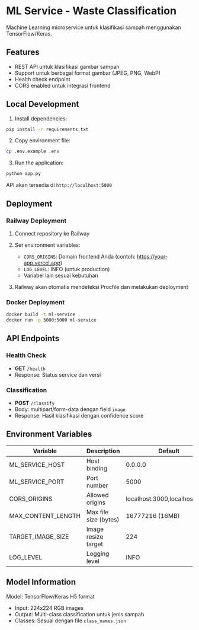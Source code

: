 # ML Service - Waste Classification

Machine Learning microservice untuk klasifikasi sampah menggunakan TensorFlow/Keras.

## Features
- REST API untuk klasifikasi gambar sampah
- Support untuk berbagai format gambar (JPEG, PNG, WebP)
- Health check endpoint
- CORS enabled untuk integrasi frontend

## Local Development

1. Install dependencies:
```bash
pip install -r requirements.txt
```

2. Copy environment file:
```bash
cp .env.example .env
```

3. Run the application:
```bash
python app.py
```

API akan tersedia di `http://localhost:5000`

## Deployment

### Railway Deployment

1. Connect repository ke Railway
2. Set environment variables:
   - `CORS_ORIGINS`: Domain frontend Anda (contoh: https://your-app.vercel.app)
   - `LOG_LEVEL`: INFO (untuk production)
   - Variabel lain sesuai kebutuhan

3. Railway akan otomatis mendeteksi Procfile dan melakukan deployment

### Docker Deployment

```bash
docker build -t ml-service .
docker run -p 5000:5000 ml-service
```

## API Endpoints

### Health Check
- **GET** `/health`
- Response: Status service dan versi

### Classification
- **POST** `/classify`
- Body: multipart/form-data dengan field `image`
- Response: Hasil klasifikasi dengan confidence score

## Environment Variables

| Variable | Description | Default |
|----------|-------------|---------|
| ML_SERVICE_HOST | Host binding | 0.0.0.0 |
| ML_SERVICE_PORT | Port number | 5000 |
| CORS_ORIGINS | Allowed origins | localhost:3000,localhost:3001 |
| MAX_CONTENT_LENGTH | Max file size (bytes) | 16777216 (16MB) |
| TARGET_IMAGE_SIZE | Image resize target | 224 |
| LOG_LEVEL | Logging level | INFO |

## Model Information

Model: TensorFlow/Keras H5 format
- Input: 224x224 RGB images
- Output: Multi-class classification untuk jenis sampah
- Classes: Sesuai dengan file `class_names.json`

